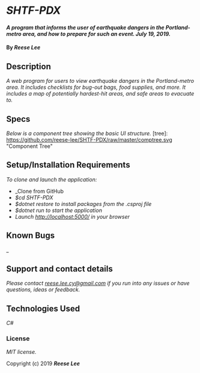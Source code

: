 # _SHTF-PDX_

#### _A program that informs the user of earthquake dangers in the Portland-metro area, and how to prepare for such an event. July 19, 2019._

#### By _**Reese Lee**_

## Description

_A web program for users to view earthquake dangers in the Portland-metro area. It includes checklists for bug-out bags, food supplies, and more. It includes a map of potentially hardest-hit areas, and safe areas to evacuate to._

## Specs

_Below is a component tree showing the basic UI structure._
[tree]: https://github.com/reese-lee/SHTF-PDX/raw/master/comptree.svg "Component Tree"

## Setup/Installation Requirements

_To clone and launch the application:_

* _Clone from GitHub
* _$cd SHTF-PDX_
* _$dotnet restore to install packages from the .csproj file_
* _$dotnet run to start the application_
* _Launch [http://localhost:5000/](http://localhost:5000/) in your browser_

## Known Bugs

_

## Support and contact details

_Please contact reese.lee.cy@gmail.com if you run into any issues or have questions, ideas or feedback._

## Technologies Used

_C#_

### License

*MIT license.*

Copyright (c) 2019 **_Reese Lee_**
